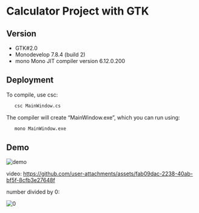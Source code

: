 
# Calculator Project with GTK



## Version

- GTK#2.0
- Monodevelop 7.8.4 (build 2)
- mono Mono JIT compiler version 6.12.0.200




## Deployment

To compile, use csc:
```bash
   csc MainWindow.cs
```
The compiler will create “MainWindow.exe”, which you can run using:
```bash
   mono MainWindow.exe
```


## Demo

![demo](https://github.com/user-attachments/assets/5843e105-0180-4dd7-b44e-3517c8c758d4)


video: 
https://github.com/user-attachments/assets/fab09dac-2238-40ab-bf5f-8cfb3e27648f


number divided by 0:

![0](https://github.com/user-attachments/assets/7a330cde-ffaf-43ad-a270-f572f9190650)
